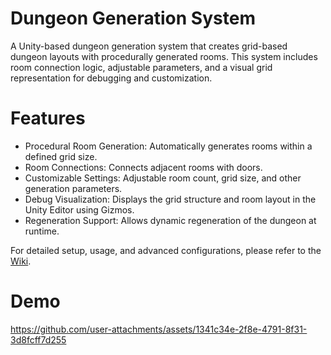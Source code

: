 # Dungeon Generation System

A Unity-based dungeon generation system that creates grid-based dungeon layouts with procedurally generated rooms. This system includes room connection logic, adjustable parameters, and a visual grid representation for debugging and customization.

# Features
- Procedural Room Generation: Automatically generates rooms within a defined grid size.
- Room Connections: Connects adjacent rooms with doors.
- Customizable Settings: Adjustable room count, grid size, and other generation parameters.
- Debug Visualization: Displays the grid structure and room layout in the Unity Editor using Gizmos.
- Regeneration Support: Allows dynamic regeneration of the dungeon at runtime.

For detailed setup, usage, and advanced configurations, please refer to the [Wiki](https://github.com/dennis112999/Dungeon-Generation-System/wiki).

# Demo
https://github.com/user-attachments/assets/1341c34e-2f8e-4791-8f31-3d8fcff7d255

